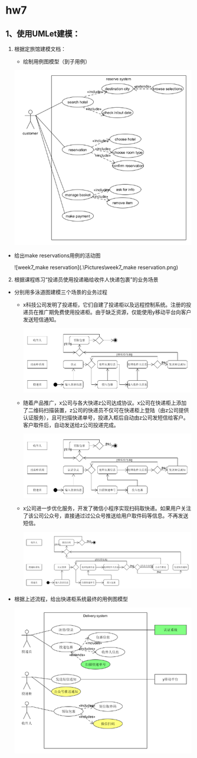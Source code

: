 # hw7

## 1、使用UMLet建模：

1. 根据定旅馆建模文档：

	- 绘制用例图模型（到子用例）

    ![week7_ASH](.\Pictures\week7_ASH.png)

  - 给出make reservations用例的活动图

    ![week7_make reservation](.\Pictures\week7_make reservation.png)

2. 根据课程练习“投递员使用投递箱给收件人快递包裹”的业务场景

  - 分别用多泳道图建模三个场景的业务过程

    - x科技公司发明了投递柜，它们自建了投递柜以及远程控制系统。注册的投递员在推广期免费使用投递柜。由于缺乏资源，仅能使用y移动平台向客户发送短信通知。

      ![week7_delivery1](.\Pictures\week7_delivery1.png)

    - 随着产品推广，x公司与各大快递z公司达成协议。x公司在快递柜上添加了二维码扫描装置，z公司的快递员不仅可在快递柜上登陆（由z公司提供认证服务），且可扫描快递单号，投递入柜后自动由z公司发短信给客户。客户取件后，自动发送给z公司投递完成。

      ![week7_delivery2](.\Pictures\week7_delivery2.png)

    - x公司进一步优化服务，开发了微信小程序实现扫码取快递。如果用户关注了该公司公众号，直接通过过公众号推送给用户取件码等信息。不再发送短信。

      ![week7_delivery3](.\Pictures\week7_delivery3.png)

  - 根据上述流程，给出快递柜系统最终的用例图模型

    ![week7_delivery_UseCase](.\Pictures\week7_delivery_UseCase.png)